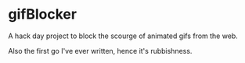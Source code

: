 gifBlocker
==========

A hack day project to block the scourge of animated gifs from the web.

Also the first go I've ever written, hence it's rubbishness.